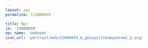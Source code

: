 ```yaml
---
layout: npc
permalink: /21000859

title: Npc
id: '21000859'
npc_name: 'Unknown'
icon_url: 'portrait/mob/21000859_m_geospiritbabynormal_p.png'
---
```

